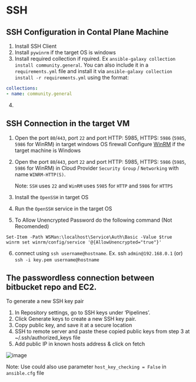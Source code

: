 # SSH

## SSH Configuration in Contal Plane Machine
1. Install SSH Client
2. Install `pywinrm` if the target OS is windows
3. Install required collection if rquired. Ex `ansible-galaxy collection install community.general`. 
You can also include it in a `requirements.yml` file and install it via `ansible-galaxy collection install -r requirements.yml` using the format:

```yml
collections:
- name: community.general
```

4.  
## SSH Connection in the target VM

1. Open the port `80`/`443`, port `22` and port HTTP: 5985, HTTPS: `5986` (`5985`, `5986` for WinRM) in target windows OS firewall 
    Configure [WinRM](https://www.visualstudiogeeks.com/devops/how-to-configure-winrm-for-https-manually) if the target machine is Windows
2. Open the port `80`/`443`, port `22` and port HTTP: 5985, HTTPS: `5986` (`5985`, `5986` for WinRM) in Cloud Provider `Security Group` / `Networking` with name `WINRM-HTTP(S)`.
    
    Note: `SSH` uses `22` and `WinRM` uses `5985` for `HTTP` and `5986` for `HTTPS`
  
3. Install the `OpenSSH` in target OS
4. Run the `OpenSSH` service in the target OS
5. To Allow Unencrypted Password do the following command (Not Recomended)
```shell
Set-Item -Path WSMan:\localhost\Service\Auth\Basic -Value $true
winrm set winrm/config/service '@{AllowUnencrypted="true"}'
```
6. connect using `ssh username@hostname`. Ex. ssh `admin@192.168.0.1` (or) `ssh -i key.pem username@hostname`

## The passwordless connection between bitbucket repo and EC2.

To generate a new SSH key pair
1. In Repository settings, go to SSH keys under ‘Pipelines’.
2. Click Generate keys to create a new SSH key pair.
3. Copy public key, and save it at a secure location
4. SSH to remote server and paste these copied public keys from step 3 at ~/.ssh/authorized_keys file
5. Add public IP in known hosts address & click on fetch

![image](https://user-images.githubusercontent.com/9244766/140699417-7bb1873d-9a29-492f-afa2-b8b3cf45dbc9.png)

Note: Use could also use parameter `host_key_checking = False` in `ansible.cfg` file
